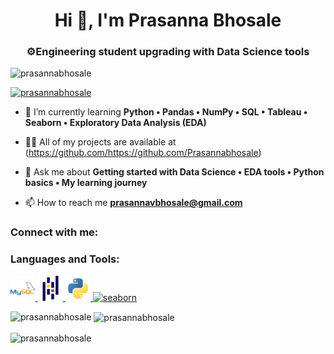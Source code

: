 <h1 align="center">Hi 👋, I'm Prasanna Bhosale</h1>
<h3 align="center">⚙️Engineering student upgrading with Data Science tools</h3>

<p align="left"> <img src="https://komarev.com/ghpvc/?username=prasannabhosale&label=Profile%20views&color=0e75b6&style=flat" alt="prasannabhosale" /> </p>

<p align="left"> <a href="https://github.com/ryo-ma/github-profile-trophy"><img src="https://github-profile-trophy.vercel.app/?username=prasannabhosale" alt="prasannabhosale" /></a> </p>

- 🌱 I’m currently learning **Python • Pandas • NumPy • SQL • Tableau • Seaborn • Exploratory Data Analysis (EDA)**

- 👨‍💻 All of my projects are available at (https://github.com/https://github.com/Prasannabhosale)

- 💬 Ask me about **Getting started with Data Science • EDA tools • Python basics • My learning journey**

- 📫 How to reach me **prasannavbhosale@gmail.com**

<h3 align="left">Connect with me:</h3>
<p align="left">
</p>

<h3 align="left">Languages and Tools:</h3>
<p align="left"> <a href="https://www.mysql.com/" target="_blank" rel="noreferrer"> <img src="https://raw.githubusercontent.com/devicons/devicon/master/icons/mysql/mysql-original-wordmark.svg" alt="mysql" width="40" height="40"/> </a> <a href="https://pandas.pydata.org/" target="_blank" rel="noreferrer"> <img src="https://raw.githubusercontent.com/devicons/devicon/2ae2a900d2f041da66e950e4d48052658d850630/icons/pandas/pandas-original.svg" alt="pandas" width="40" height="40"/> </a> <a href="https://www.python.org" target="_blank" rel="noreferrer"> <img src="https://raw.githubusercontent.com/devicons/devicon/master/icons/python/python-original.svg" alt="python" width="40" height="40"/> </a> <a href="https://seaborn.pydata.org/" target="_blank" rel="noreferrer"> <img src="https://seaborn.pydata.org/_images/logo-mark-lightbg.svg" alt="seaborn" width="40" height="40"/> </a> </p>

<p><img align="left" src="https://github-readme-stats.vercel.app/api/top-langs?username=prasannabhosale&show_icons=true&locale=en&layout=compact" alt="prasannabhosale" /></p>

<p>&nbsp;<img align="center" src="https://github-readme-stats.vercel.app/api?username=prasannabhosale&show_icons=true&locale=en" alt="prasannabhosale" /></p>

<p><img align="center" src="https://github-readme-streak-stats.herokuapp.com/?user=prasannabhosale&" alt="prasannabhosale" /></p>
